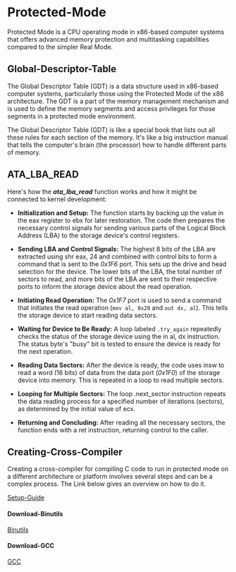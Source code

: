 # Protected-Mode

Protected Mode is a CPU operating mode in x86-based computer systems that offers advanced memory protection and multitasking capabilities compared to the simpler Real Mode.

## Global-Descriptor-Table

The Global Descriptor Table (GDT) is a data structure used in x86-based computer systems, particularly those using the Protected Mode of the x86 architecture. The GDT is a part of the memory management mechanism and is used to define the memory segments and access privileges for those segments in a protected mode environment.

The Global Descriptor Table (GDT) is like a special book that lists out all these rules for each section of the memory. It's like a big instruction manual that tells the computer's brain (the processor) how to handle different parts of memory.

## ATA_LBA_READ

Here's how the ***ata_lba_read*** function works and how it might be connected to kernel development:

- **Initialization and Setup:**
        The function starts by backing up the value in the eax register to ebx for later restoration.
        The code then prepares the necessary control signals for sending various parts of the Logical Block Address (LBA) to the storage device's control registers.

- **Sending LBA and Control Signals:**
        The highest 8 bits of the LBA are extracted using shr eax, 24 and combined with control bits to form a command that is sent to the *0x1F6* port. This sets up the drive and head selection for the device.
        The lower bits of the LBA, the total number of sectors to read, and more bits of the LBA are sent to their respective ports to inform the storage device about the read operation.

- **Initiating Read Operation:**
        The *0x1F7* port is used to send a command that initiates the read operation (```mov al, 0x20``` and ```out dx, al```). This tells the storage device to start reading data sectors.

- **Waiting for Device to Be Ready:**
        A loop labeled ```.try_again``` repeatedly checks the status of the storage device using the in al, dx instruction. The status byte's "busy" bit is tested to ensure the device is ready for the next operation.

- **Reading Data Sectors:**
        After the device is ready, the code uses insw to read a word (16 bits) of data from the data port (*0x1F0*) of the storage device into memory. This is repeated in a loop to read multiple sectors.

- **Looping for Multiple Sectors:**
        The loop .next_sector instruction repeats the data reading process for a specified number of iterations (sectors), as determined by the initial value of ecx.

- **Returning and Concluding:**
        After reading all the necessary sectors, the function ends with a ret instruction, returning control to the caller.

## Creating-Cross-Compiler

Creating a cross-compiler for compiling C code to run in protected mode on a different architecture or platform involves several steps and can be a complex process. The Link below gives an overview on how to do it.

[Setup-Guide](https://wiki.osdev.org/GCC_Cross-Compiler)

#### Download-Binutils

[Binutils](https://www.gnu.org/software/binutils/)

#### Download-GCC

[GCC](https://ftp.lip6.fr/pub/gcc/)
